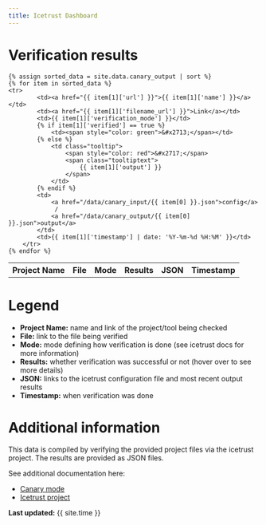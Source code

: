 ```yaml
---
title: Icetrust Dashboard
---
```

<link rel="stylesheet" href="/css/custom.css">

# Verification results
<table>
    <tr>
        <th>Project Name</th>
        <th>File</th>
        <th>Mode</th>
        <th>Results</th>
        <th>JSON</th>
        <th>Timestamp</th>
    </tr>

    {% assign sorted_data = site.data.canary_output | sort %}
    {% for item in sorted_data %}
    <tr>
            <td><a href="{{ item[1]['url'] }}">{{ item[1]['name'] }}</a></td>
            <td><a href="{{ item[1]['filename_url'] }}">Link</a></td>
            <td>{{ item[1]['verification_mode'] }}</td>
            {% if item[1]['verified'] == true %}
                <td><span style="color: green">&#x2713;</span></td>
            {% else %}
                <td class="tooltip">
                    <span style="color: red">&#x2717;</span>
                    <span class="tooltiptext">
                        {{ item[1]['output'] }}
                    </span>
                </td>
            {% endif %}
            <td>
                <a href="/data/canary_input/{{ item[0] }}.json">config</a>
                 / 
                <a href="/data/canary_output/{{ item[0] }}.json">output</a> 
            </td>
            <td>{{ item[1]['timestamp'] | date: '%Y-%m-%d %H:%M' }}</td>
        </tr>
    {% endfor %}
</table>

# Legend
- **Project Name:** name and link of the project/tool being checked
- **File:** link to the file being verified
- **Mode:** mode defining how verification is done (see icetrust docs for more information)
- **Results:** whether verification was successful or not (hover over to see more details)
- **JSON:** links to the icetrust configuration file and most recent output results
- **Timestamp:** when verification was done

# Additional information
This data is compiled by verifying the provided project files via the
icetrust project. The results are provided as JSON files.

See additional documentation here:
- [Canary mode](https://github.com/nightwatchcybersecurity/icetrust/blob/main/CANARY.md)
- [Icetrust project](https://github.com/nightwatchcybersecurity/icetrust) 

**Last updated:** {{ site.time }}
